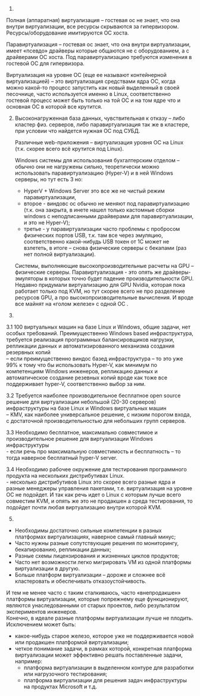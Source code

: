 1.  
Полная (аппаратная) виртуализация – гостевая ос не знает, что она внутри виртуализации, все ресурсы скрываются за гипервизором.  
Ресурсы/оборудование имитируются ОС хоста.   
  
Паравиртуализация – гостевая ос знает, что она внутри виртуализации, имеет «псевдо» драйверы которые общаются не с оборудованием, а с драйверами ОС хоста. 
Под паравиртуализацию требуются изменения в гостевой ОС для гипервизора.  
  
Виртуализация на уровне ОС (еще ее называют контейнерной виртуализацией) – это виртуализация средствами ядра ОС, когда можно какой-то процесс запустить как новый выделенный в своей песочнице, часто используется именно в Linux, соответственно гостевой процесс может быть только на той ОС и на том ядре что и основная ОС в которой все крутится.  
  
2.  
    Высоконагруженная база данных, чувствительная к отказу – либо кластер физ. серверов, либо паравиртуализация так же в кластере, при условии что найдется нужная ОС под СУБД.  

    Различные web-приложения – виртуализация уровня ОС на Linux (т.к. скорее всего всё крутится под Linux).  

    Windows системы для использования бухгалтерским отделом – обычно они не нагружены сильно,  теоретически можно использовать паравиртуализацию (Hyper-V) и в ней Windows серверы, но тут есть 3 но: 
	- HyperV + Windows Server это все же не чистый режим паравиртуализации,  
	- второе - виндовс ос обычно не меняют под паравиртуализацию (т.к. она закрыта, в инете нашел только кастомные сборки windows с неподписанными драйверами для паравиртуализации, и это не Hyper-V);  
	- третье - у паравиртуализации часто проблемы с пробросом физических портов USB, т.к. там все через эмуляцию, соответственно какой-нибудь USB токен от 1С может не взлететь, в итоге – снова физические серверы с бекапами (раз нет полной виртуализации).  

    Системы, выполняющие высокопроизводительные расчеты на GPU – физические серверы. Паравиртуализация - это опять же драйверы-эмуляторы в которых точно будет падение производительности GPU. Недавно придумали виртуализацию для GPU Nvidia, которая пока работает только под KVM, но тут скорее всего не про разделение ресурсов GPU, а про высокопроизводительные вычисления. И вроде все майнят на «голом железе» с одной ОС .  
  
3.  
3.1 100 виртуальных машин на базе Linux и Windows, общие задачи, нет особых требований. Преимущественно Windows based инфраструктура, требуется реализация программных балансировщиков нагрузки, репликации данных и автоматизированного механизма создания резервных копий   
    – если преимущественно виндос базед инфраструктура – то это уже 99% к тому что бы использовать Hyper-V, как минимум по компетенциям Windows инженеров, репликацию данных и автоматическое создание резевных копий вроде как тоже все поддерживает hyper-V, соответственно выбор за ним.  

3.2 Требуется наиболее производительное бесплатное open source решение для виртуализации небольшой (20-30 серверов) инфраструктуры на базе Linux и Windows виртуальных машин  
    – KMV, как наиболее универсальное решение, с низким порогом входа, с достаточной производительностью для небольших групп серверов.  

3.3 Необходимо бесплатное, максимально совместимое и производительное решение для виртуализации Windows инфраструктуры  
    - если речь про максимальную совместимость и бесплатность – то тогда наверное бесплатный hyper-V server.  

3.4 Необходимо рабочее окружение для тестирования программного продукта на нескольких дистрибутивах Linux.  
    - несколько дистрибутивов Linux это скорее всего разные ядра и разные менеджеры управления пакетами, т.е. виртуализация на уровне ОС не подойдет. И так как речь идет о Linux с которым лучше всего совместим KVM, и опять же это не продакшен а среда тестирования, то подойдет почти любая виртуализацию внутри которой KVM.  

5.  
- Необходимы достаточно сильные компетенции в разных платформах виртуализациях, наверное самый главный минус; 
- Часто нужны разные сопутствующие решения по мониторингу, бекапированию, репликации данных;
- Разные схемы лицензирования и жизненных циклов продуктов;
- Часто нет возможности легко мигрировать VM из одной платформы виртуализации в другую.
- Больше платформ виртуализации – дороже и сложнее всё кластеровать и обеспечивать отказоустойчивость.

И тем не менее часто с таким сталкиваюсь, часто «внепродакшен» платформы виртуализации, которые попрежнему еще функционируют, являются унаследованными от старых проектов, либо результатом экспериментов инженеров.  
Конечно, в идеале разные платформы виртуализации лучше не плодить. Исключением может быть:
- какое-нибудь старое железо, которое уже не поддерживается новой или продакшен платформой виртуализации; 
- четкое понимание задачи, в рамках которой, конкретная платформа виртуализации может эффективно решать поставленные задачи, например:
    - платформа виртуализации в выделенном контуре для разработки или нагрузочного тестирования;
    - платформа виртуализации для решения задач инфраструктуры на продуктах Microsoft и т.д.


